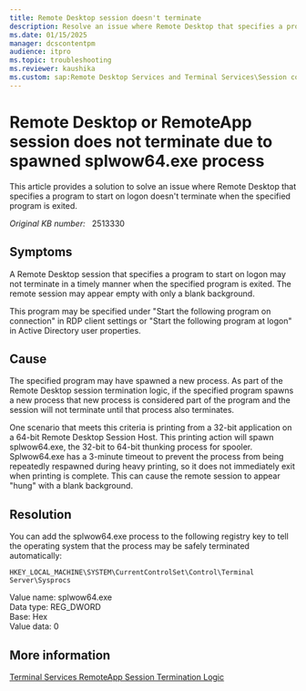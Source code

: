 ```yaml
---
title: Remote Desktop session doesn't terminate
description: Resolve an issue where Remote Desktop that specifies a program to start on logon doesn't terminate when the specified program is exited.
ms.date: 01/15/2025
manager: dcscontentpm
audience: itpro
ms.topic: troubleshooting
ms.reviewer: kaushika
ms.custom: sap:Remote Desktop Services and Terminal Services\Session connectivity, csstroubleshoot
---
```

# Remote Desktop or RemoteApp session does not terminate due to spawned splwow64.exe process

This article provides a solution to solve an issue where Remote Desktop that specifies a program to start on logon doesn't terminate when the specified program is exited.

_Original KB number:_ &nbsp; 2513330

## Symptoms

A Remote Desktop session that specifies a program to start on logon may not terminate in a timely manner when the specified program is exited. The remote session may appear empty with only a blank background.

This program may be specified under "Start the following program on connection" in RDP client settings or "Start the following program at logon" in Active Directory user properties.

## Cause

The specified program may have spawned a new process. As part of the Remote Desktop session termination logic, if the specified program spawns a new process that new process is considered part of the program and the session will not terminate until that process also terminates.  

One scenario that meets this criteria is printing from a 32-bit application on a 64-bit Remote Desktop Session Host. This printing action will spawn splwow64.exe, the 32-bit to 64-bit thunking process for spooler. Splwow64.exe has a 3-minute timeout to prevent the process from being repeatedly respawned during heavy printing, so it does not immediately exit when printing is complete. This can cause the remote session to appear "hung" with a blank background.

## Resolution

You can add the splwow64.exe process to the following registry key to tell the operating system that the process may be safely terminated automatically:

`HKEY_LOCAL_MACHINE\SYSTEM\CurrentControlSet\Control\Terminal Server\Sysprocs`

Value name: splwow64.exe  
Data type: REG_DWORD  
Base: Hex  
Value data: 0  

## More information

[Terminal Services RemoteApp Session Termination Logic](https://techcommunity.microsoft.com/t5/microsoft-security-and/terminal-services-remoteapp-8482-session-termination-logic/ba-p/246566)
